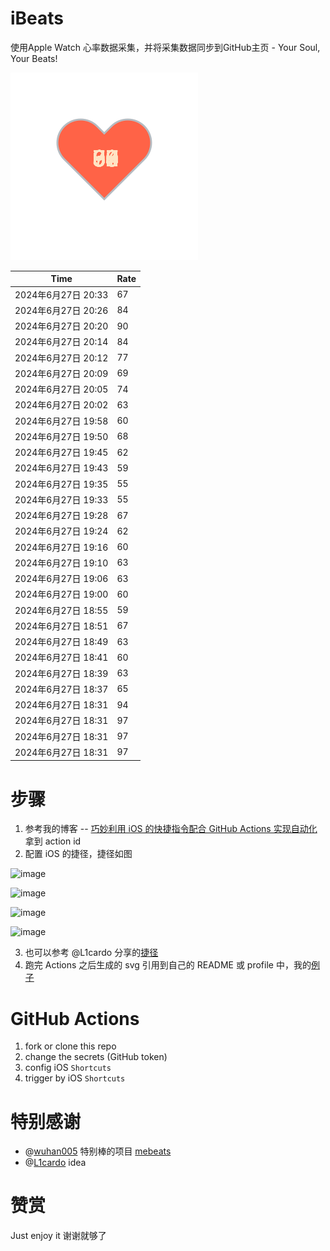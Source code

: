 # iBeats
使用Apple Watch 心率数据采集，并将采集数据同步到GitHub主页 - Your Soul, Your Beats!

![](./files/heart.svg)

<!--START_SECTION:my_heart_rate-->
| Time | Rate | 
 | ---- | ---- | 
| 2024年6月27日 20:33 | 67 |
| 2024年6月27日 20:26 | 84 |
| 2024年6月27日 20:20 | 90 |
| 2024年6月27日 20:14 | 84 |
| 2024年6月27日 20:12 | 77 |
| 2024年6月27日 20:09 | 69 |
| 2024年6月27日 20:05 | 74 |
| 2024年6月27日 20:02 | 63 |
| 2024年6月27日 19:58 | 60 |
| 2024年6月27日 19:50 | 68 |
| 2024年6月27日 19:45 | 62 |
| 2024年6月27日 19:43 | 59 |
| 2024年6月27日 19:35 | 55 |
| 2024年6月27日 19:33 | 55 |
| 2024年6月27日 19:28 | 67 |
| 2024年6月27日 19:24 | 62 |
| 2024年6月27日 19:16 | 60 |
| 2024年6月27日 19:10 | 63 |
| 2024年6月27日 19:06 | 63 |
| 2024年6月27日 19:00 | 60 |
| 2024年6月27日 18:55 | 59 |
| 2024年6月27日 18:51 | 67 |
| 2024年6月27日 18:49 | 63 |
| 2024年6月27日 18:41 | 60 |
| 2024年6月27日 18:39 | 63 |
| 2024年6月27日 18:37 | 65 |
| 2024年6月27日 18:31 | 94 |
| 2024年6月27日 18:31 | 97 |
| 2024年6月27日 18:31 | 97 |
| 2024年6月27日 18:31 | 97 |

<!--END_SECTION:my_heart_rate-->

# 步骤
1. 参考我的博客 -- [巧妙利用 iOS 的快捷指令配合 GitHub Actions 实现自动化](https://github.com/yihong0618/gitblog/issues/198) 拿到 action id
2. 配置 iOS 的捷径，捷径如图

![image](https://user-images.githubusercontent.com/15976103/122154218-0db0b480-ce97-11eb-93bb-5aec07c558dc.png)

![image](https://user-images.githubusercontent.com/15976103/122154236-186b4980-ce97-11eb-8e4b-70551a0391ae.png)

![image](https://user-images.githubusercontent.com/15976103/122154268-2d47dd00-ce97-11eb-902e-3acf292265a9.png)

![image](https://user-images.githubusercontent.com/15976103/122174055-fa144680-ceb4-11eb-9be2-3eb83cd516f7.png)

3. 也可以参考 @L1cardo 分享的[捷径](https://www.icloud.com/shortcuts/6ab6047b459c41ad822ad6b94b1c03d4)
4. 跑完 Actions 之后生成的 svg 引用到自己的 README 或 profile 中，我的[例子](https://github.com/yihong0618) 

# GitHub Actions

1. fork or clone this repo
2. change the secrets (GitHub token)
3. config iOS `Shortcuts` 
4. trigger by iOS `Shortcuts`

# 特别感谢
- @[wuhan005](https://github.com/wuhan005) 特别棒的项目 [mebeats](https://github.com/wuhan005/mebeats)
- @[L1cardo](https://github.com/L1cardo) idea

# 赞赏
Just enjoy it
谢谢就够了

